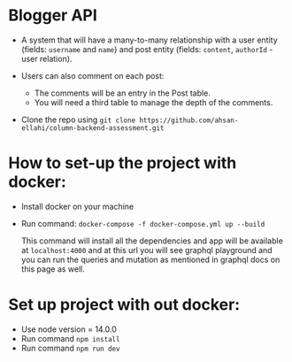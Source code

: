 # Blogger API
- A system that will have a many-to-many relationship with a user entity (fields: `username` and `name`) and post entity (fields: `content`, `authorId` - user relation).

- Users can also comment on each post:
    - The comments will be an entry in the Post table.
    - You will need a third table to manage the depth of the comments.

- Clone the repo using `git clone https://github.com/ahsan-ellahi/column-backend-assessment.git`
# How to set-up the project with docker:

- Install docker on your machine

- Run command: `docker-compose -f docker-compose.yml up --build`

    This command will install all the dependencies and app will be available at `localhost:4000` and at this url you will see graphql playground and you can run the queries and mutation as mentioned in graphql docs on this page as well.

# Set up project with out docker: 
 - Use node version = 14.0.0
 - Run command `npm install`
 - Run command `npm run dev`